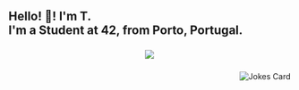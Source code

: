 <h2 align="left">Hello! 👋! I'm T.<br>I'm a Student at 42, from Porto, Portugal.</h2>

###

<div align="center">
  <img src="https://profile-counter.glitch.me/CreaTico6/count.svg?"  />
</div>

###

<div align="right">
  
![Jokes Card](https://readme-jokes.vercel.app/api)





</div>

###
